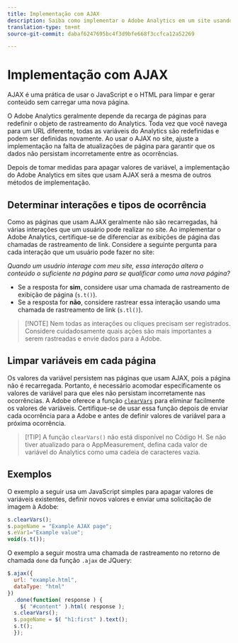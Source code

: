 ```yaml
---
title: Implementação com AJAX
description: Saiba como implementar o Adobe Analytics em um site usando o AJAX.
translation-type: tm+mt
source-git-commit: dabaf6247695bc4f3d9bfe668f3ccfca12a52269

---
```



# Implementação com AJAX

AJAX é uma prática de usar o JavaScript e o HTML para limpar e gerar conteúdo sem carregar uma nova página.

O Adobe Analytics geralmente depende da recarga de páginas para redefinir o objeto de rastreamento do Analytics. Toda vez que você navega para um URL diferente, todas as variáveis do Analytics são redefinidas e podem ser definidas novamente. Ao usar o AJAX no site, ajuste a implementação na falta de atualizações de página para garantir que os dados não persistam incorretamente entre as ocorrências.

Depois de tomar medidas para apagar valores de variável, a implementação do Adobe Analytics em sites que usam AJAX será a mesma de outros métodos de implementação.

## Determinar interações e tipos de ocorrência

Como as páginas que usam AJAX geralmente não são recarregadas, há várias interações que um usuário pode realizar no site. Ao implementar o Adobe Analytics, certifique-se de diferenciar as exibições de página das chamadas de rastreamento de link. Considere a seguinte pergunta para cada interação que um usuário pode fazer no site:

*Quando um usuário interage com meu site, essa interação altera o conteúdo o suficiente na página para se qualificar como uma nova página?*

* Se a resposta for **sim**, considere usar uma chamada de rastreamento de exibição de página (`s.t()`).
* Se a resposta for **não**, considere rastrear essa interação usando uma chamada de rastreamento de link (`s.tl()`).

>[!NOTE] Nem todas as interações ou cliques precisam ser registrados. Considere cuidadosamente quais ações são mais importantes a serem rastreadas e envie dados para a Adobe.

## Limpar variáveis em cada página

Os valores da variável persistem nas páginas que usam AJAX, pois a página não é recarregada. Portanto, é necessário acomodar especificamente os valores de variável para que eles não persistam incorretamente nas ocorrências. A Adobe oferece a função [`clearVars`](../vars/functions/clearvars.md) para eliminar facilmente os valores de variáveis. Certifique-se de usar essa função depois de enviar cada ocorrência para a Adobe e antes de definir valores de variável para a próxima ocorrência.

>[!TIP] A função `clearVars()` não está disponível no Código H. Se não tiver atualizado para o AppMeasurement, defina cada valor de variável do Analytics como uma cadeia de caracteres vazia.

## Exemplos

O exemplo a seguir usa um JavaScript simples para apagar valores de variáveis existentes, definir novos valores e enviar uma solicitação de imagem à Adobe:

```js
s.clearVars();
s.pageName = "Example AJAX page";
s.eVar1="Example value";
void(s.t());
```

O exemplo a seguir mostra uma chamada de rastreamento no retorno de chamada `done` da função `.ajax` de JQuery:

```js
$.ajax({
  url: "example.html",
  dataType: "html"
})
  .done(function( response ) {
    $( "#content" ).html( response );
  s.clearVars();
  s.pageName = $( "h1:first" ).text();
  s.t();
  });
```
